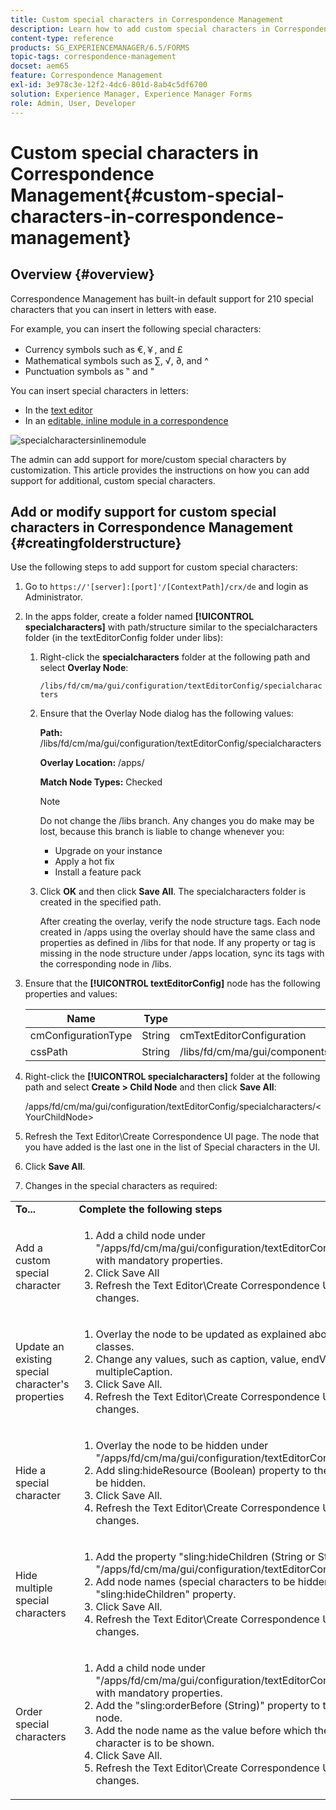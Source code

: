 ```yaml
---
title: Custom special characters in Correspondence Management
description: Learn how to add custom special characters in Correspondence Management.
content-type: reference
products: SG_EXPERIENCEMANAGER/6.5/FORMS
topic-tags: correspondence-management
docset: aem65
feature: Correspondence Management
exl-id: 3e978c3e-12f2-4dc6-801d-8ab4c5df6700
solution: Experience Manager, Experience Manager Forms
role: Admin, User, Developer
---
```

# Custom special characters in Correspondence Management{#custom-special-characters-in-correspondence-management}

## Overview {#overview}

Correspondence Management has built-in default support for 210 special characters that you can insert in letters with ease.

For example, you can insert the following special characters:

* Currency symbols such as &euro;,￥, and £
* Mathematical symbols such as ∑, √, ∂, and ^
* Punctuation symbols as ‟ and "

You can insert special characters in letters:

* In the [text editor](/help/forms/using/document-fragments.md#createtext)
* In an [editable, inline module in a correspondence](../../forms/using/create-correspondence.md#managecontent)

![specialcharactersinlinemodule](assets/specialcharactersinlinemodule.png)

The admin can add support for more/custom special characters by customization. This article provides the instructions on how you can add support for additional, custom special characters.

## Add or modify support for custom special characters in Correspondence Management {#creatingfolderstructure}

Use the following steps to add support for custom special characters:

1. Go to `https://'[server]:[port]'/[ContextPath]/crx/de` and login as Administrator.
1. In the apps folder, create a folder named **[!UICONTROL specialcharacters]** with path/structure similar to the specialcharacters folder (in the textEditorConfig folder under libs):

    1. Right-click the **specialcharacters** folder at the following path and select **Overlay Node**:

       `/libs/fd/cm/ma/gui/configuration/textEditorConfig/specialcharacters`

    1. Ensure that the Overlay Node dialog has the following values:

       **Path:** /libs/fd/cm/ma/gui/configuration/textEditorConfig/specialcharacters

       **Overlay Location:** /apps/

       **Match Node Types:** Checked

       >[!NOTE]
       >
       >Do not change the /libs branch. Any changes you do make may be lost, because this branch is liable to change whenever you:
       >
       >
       >
       >    * Upgrade on your instance
       >    * Apply a hot fix
       >    * Install a feature pack
       >
       >

    1. Click **OK** and then click **Save All**. The specialcharacters folder is created in the specified path.

       After creating the overlay, verify the node structure tags. Each node created in /apps using the overlay should have the same class and properties as defined in /libs for that node. If any property or tag is missing in the node structure under /apps location, sync its tags with the corresponding node in /libs.

1. Ensure that the **[!UICONTROL textEditorConfig]** node has the following properties and values:

   | Name |Type |Value |
   |---|---|---|
   | cmConfigurationType |String |cmTextEditorConfiguration |
   | cssPath |String |/libs/fd/cm/ma/gui/components/admin/createasset/textcontrol/clientlibs/textcontrol |

1. Right-click the **[!UICONTROL specialcharacters]** folder at the following path and select **Create &gt; Child Node** and then click **Save All**:

   /apps/fd/cm/ma/gui/configuration/textEditorConfig/specialcharacters/&lt;YourChildNode&gt;

1. Refresh the Text Editor\Create Correspondence UI page. The node that you have added is the last one in the list of Special characters in the UI.
1. Click **Save All**.
1. Changes in the special characters as required:

<table>
 <tbody>
  <tr>
   <td><strong>To...</strong></td>
   <td><strong>Complete the following steps</strong></td>
  </tr>
  <tr>
   <td>Add a custom special character</td>
   <td>
    <ol>
     <li>Add a child node under "/apps/fd/cm/ma/gui/configuration/textEditorConfig/specialcharacters" with mandatory properties.</li>
     <li>Click Save All</li>
     <li>Refresh the Text Editor\Create Correspondence UI so you can see the changes.</li>
    </ol> </td>
  </tr>
  <tr>
   <td>Update an existing special character's properties</td>
   <td>
    <ol>
     <li>Overlay the node to be updated as explained above and verify tags and classes.</li>
     <li>Change any values, such as caption, value, endValue, and multipleCaption. </li>
     <li>Click Save All. </li>
     <li>Refresh the Text Editor\Create Correspondence UI so you can see the changes.</li>
    </ol> </td>
  </tr>
  <tr>
   <td>Hide a special character</td>
   <td>
    <ol>
     <li>Overlay the node to be hidden under "/apps/fd/cm/ma/gui/configuration/textEditorConfig/specialcharacters"</li>
     <li>Add sling:hideResource (Boolean) property to the node (under apps) to be hidden. </li>
     <li>Click Save All. </li>
     <li>Refresh the Text Editor\Create Correspondence UI so you can see the changes.<br /> </li>
    </ol> </td>
  </tr>
  <tr>
   <td>Hide multiple special characters</td>
   <td>
    <ol>
     <li>Add the property "sling:hideChildren (String or String[])" to "/apps/fd/cm/ma/gui/configuration/textEditorConfig/specialcharacters". </li>
     <li>Add node names (special characters to be hidden) as values for the "sling:hideChildren" property. </li>
     <li>Click Save All. </li>
     <li>Refresh the Text Editor\Create Correspondence UI so you can see the changes.<br /> </li>
    </ol> </td>
  </tr>
  <tr>
   <td>Order special characters</td>
   <td>
    <ol>
     <li>Add a child node under "/apps/fd/cm/ma/gui/configuration/textEditorConfig/specialcharacters" with mandatory properties. </li>
     <li>Add the "sling:orderBefore (String)" property to the newly created child node. </li>
     <li>Add the node name as the value before which the newly added special character is to be shown. </li>
     <li>Click Save All. </li>
     <li>Refresh the Text Editor\Create Correspondence UI so you can see the changes.<br /> </li>
    </ol> </td>
  </tr>
 </tbody>
</table>
